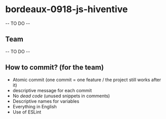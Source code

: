 # bordeaux-0918-js-hiventive

-- TO DO --

## Team

-- TO DO --

## How to commit? (for the team)

- Atomic commit (one commit = one feature / the project still works after it)
- descriptive message for each commit
- No _dead code_ (unused snippets in comments)
- Descriptive names for variables
- Everything in English
- Use of ESLint
